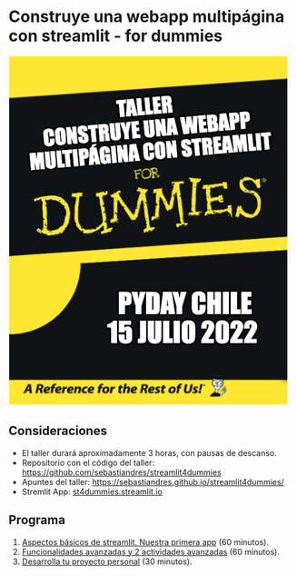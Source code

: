 # Construye una webapp multipágina con streamlit - for dummies

![4 dummies](/images/4dummies.png)

## Consideraciones
* El taller durará aproximadamente 3 horas, con pausas de descanso.
* Repositorio con el código del taller: https://github.com/sebastiandres/streamlit4dummies
* Apuntes del taller: https://sebastiandres.github.io/streamlit4dummies/
* Stremlit App: [st4dummies.streamlit.io](https://st4dummies.streamlitapp.com/)


## Programa
1. [Aspectos básicos de streamlit. Nuestra primera app](https://sebastiandres.github.io/streamlit4dummies/parte1) (60 minutos). 
2. [Funcionalidades avanzadas y 2 actividades avanzadas](https://sebastiandres.github.io/streamlit4dummies/parte2) (60 minutos).
3. [Desarrolla tu proyecto personal](https://sebastiandres.github.io/streamlit4dummies/parte3) (30 minutos).
